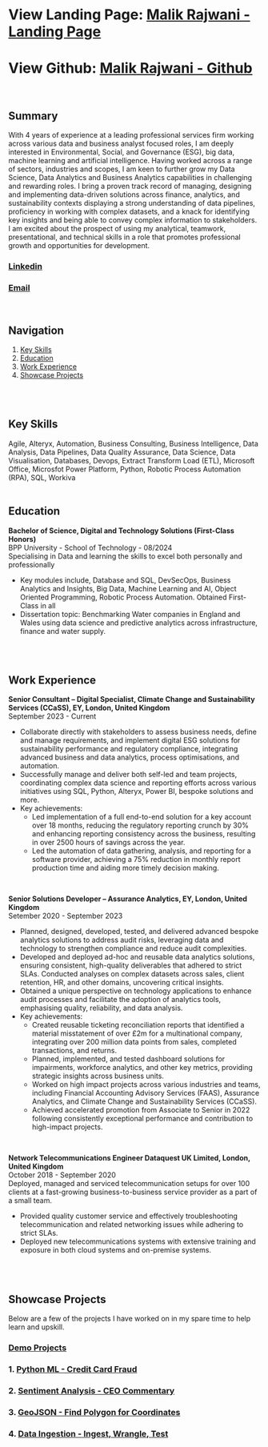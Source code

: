 # View Landing Page: [Malik Rajwani - Landing Page](https://mrajwani.github.io/portfolio/)
# View Github: [Malik Rajwani - Github](https://github.com/MRAJWANI/portfolio)
<br>

## Summary
With 4 years of experience at a leading professional services firm working across various data and business analyst focused roles, I am deeply interested in Environmental, Social, and Governance (ESG), big data, machine learning and artificial intelligence. Having worked across a range of sectors, industries and scopes, I am keen to further grow my Data Science, Data Analytics and Business Analytics capabilities in challenging and rewarding roles. I bring a proven track record of managing, designing and implementing data-driven solutions across finance, analytics, and sustainability contexts displaying a strong understanding of data pipelines, proficiency in working with complex datasets, and a knack for identifying key insights and being able to convey complex information to stakeholders. I am excited about the prospect of using my analytical, teamwork, presentational, and technical skills in a role that promotes professional growth and opportunities for development.
<br>

### [Linkedin](https://www.linkedin.com/in/msrajwani/)
### [Email](mailto:github+msrajwani98@gmail.com)
<br>

## Navigation
1. [Key Skills](#key-skills)
2. [Education](#education)
3. [Work Experience](#work-experience)
4. [Showcase Projects](#showcase-projects)
<br>
<br>

## Key Skills
Agile, Alteryx, Automation, Business Consulting, Business Intelligence,	Data Analysis,	Data Pipelines,	Data Quality Assurance,	Data Science,	Data Visualisation,	Databases,	Devops, Extract Transform Load (ETL), Microsoft Office, Microsfot Power Platform, Python,	Robotic Process Automation (RPA),	SQL, Workiva
<br>
<br>

## Education
**Bachelor of Science, Digital and Technology Solutions (First-Class Honors)** <br>
BPP University - School of Technology - 08/2024 <br>
Specialising in Data and learning the skills to excel both personally and professionally
* Key modules include, Database and SQL, DevSecOps, Business Analytics and Insights, Big Data, Machine Learning and AI, Object Oriented Programming, Robotic Process Automation. Obtained First-Class in all
* Dissertation topic: Benchmarking Water companies in England and Wales using data science and predictive analytics across infrastructure, finance and water supply.
<br>
<br>

## Work Experience
**Senior Consultant – Digital Specialist, Climate Change and Sustainability Services (CCaSS), EY, London, United Kingdom** <br>
September 2023 - Current <br>
*	Collaborate directly with stakeholders to assess business needs, define and manage requirements, and implement digital ESG solutions for sustainability performance and regulatory compliance, integrating advanced business and data analytics, process optimisations, and automation.
*	Successfully manage and deliver both self-led and team projects, coordinating complex data science and reporting efforts across various initiatives using SQL, Python, Alteryx, Power BI, bespoke solutions and more.
*	Key achievements:
     - Led implementation of a full end-to-end solution for a key account over 18 months, reducing the regulatory reporting crunch by 30% and enhancing reporting consistency across the business, resulting in over 2500 hours of savings across the year.
     - Led the automation of data gathering, analysis, and reporting for a software provider, achieving a 75% reduction in monthly report production time and aiding more timely decision making.

<br>

**Senior Solutions Developer – Assurance Analytics, EY, London, United Kingdom** <br>
Setember 2020 - September 2023 <br>
*	Planned, designed, developed, tested, and delivered advanced bespoke analytics solutions to address audit risks, leveraging data and technology to strengthen compliance and reduce audit complexities.
*	Developed and deployed ad-hoc and reusable data analytics solutions, ensuring consistent, high-quality deliverables that adhered to strict SLAs. Conducted analyses on complex datasets across sales, client retention, HR, and other domains, uncovering critical insights.
*	Obtained a unique perspective on technology applications to enhance audit processes and facilitate the adoption of analytics tools, emphasising quality, reliability, and data analysis.
*	Key achievements:
     - Created reusable ticketing reconciliation reports that identified a material misstatement of over £2m for a multinational company, integrating over 200 million data points from sales, completed transactions, and returns. 
     - Planned, implemented, and tested dashboard solutions for impairments, workforce analytics, and other key metrics, providing strategic insights across business units. 
     - Worked on high impact projects across various industries and teams, including Financial Accounting Advisory Services (FAAS), Assurance Analytics, and Climate Change and Sustainability Services (CCaSS).
     - Achieved accelerated promotion from Associate to Senior in 2022 following consistently exceptional performance and contribution to high-impact projects.

<br>

**Network Telecommunications Engineer Dataquest UK Limited, London, United Kingdom** <br>
October 2018 - September 2020 <br>
Deployed, managed and serviced telecommunication setups for over 100 clients at a fast-growing business-to-business service provider as a part of a small team.
* Provided quality customer service and effectively troubleshooting telecommunication and related networking issues while adhering to strict SLAs.
* Deployed new telecommunications systems with extensive training and exposure in both cloud systems and on-premise systems.
<br>
<br>

## Showcase Projects 
Below are a few of the projects I have worked on in my spare time to help learn and upskill.
### [Demo Projects](https://github.com/MRAJWANI/portfolio/tree/main/demo_projects)
### 1. [Python ML - Credit Card Fraud](https://github.com/MRAJWANI/portfolio/blob/main/demo_projects/Machine_Learning_%26_AI_Credit_Card_Fraud.ipynb)
### 2. [Sentiment Analysis - CEO Commentary](https://github.com/MRAJWANI/portfolio/blob/main/demo_projects/Sentiment_Analysis_Financial_Statement.ipynb)
### 3. [GeoJSON - Find Polygon for Coordinates](https://github.com/MRAJWANI/portfolio/blob/main/demo_projects/GeoJSON_Find_Polygon_for_Coordinates_.ipynb)
### 4. [Data Ingestion - Ingest, Wrangle, Test](https://github.com/MRAJWANI/portfolio/blob/main/demo_projects/Data_Ingestion.ipynb)

